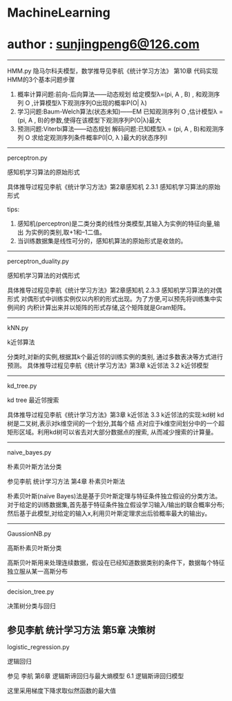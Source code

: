 # MachineLearning
# author : sunjingpeng6@126.com 
---------------------------------------------------------
HMM.py
隐马尔科夫模型，数学推导见李航《统计学习方法》 第10章
代码实现HMM的3个基本问题步骤
 1. 概率计算问题:前向-后向算法——动态规划
 给定模型λ=(pi, A , B) , 和观测序列 O ,计算模型λ下观测序列O出现的概率P(O| λ)
 2. 学习问题:Baum-Welch算法(状态未知)——EM
 已知观测序列 O  ,估计模型λ = (pi, A , B)的参数,使得在该模型下观测序列P(O|λ)最大
 3. 预测问题:Viterbi算法——动态规划
 解码问题:已知模型λ = (pi, A , B)和观测序列 O
 求给定观测序列条件概率P(I|O, λ )最大的状态序列I
 --------------------------------------------------------
perceptron.py

感知机学习算法的原始形式

具体推导过程见李航《统计学习方法》第2章感知机  2.3.1 感知机学习算法的原始形式

tips:
  1. 感知机(perceptron)是二类分类的线性分类模型,其输入为实例的特征向量,输出
  为实例的类别,取+1和–1二值。
  2. 当训练数据集是线性可分的，感知机算法的原始形式是收敛的。
  --------------------------------------------------------
perceptron_duality.py

感知机学习算法的对偶形式

具体推导过程见李航《统计学习方法》第2章感知机  2.3.3 感知机学习算法的对偶形式
对偶形式中训练实例仅以内积的形式出现。为了方便,可以预先将训练集中实例间的
内积计算出来并以矩阵的形式存储,这个矩阵就是Gram矩阵。

------------------------------------------------------------
kNN.py 

k近邻算法

分类时,对新的实例,根据其k个最近邻的训练实例的类别,
通过多数表决等方式进行预测。
具体推导过程见李航《统计学习方法》第3章 k近邻法 3.2 k近邻模型

-------------------------------------------------------------
kd_tree.py

kd tree 最近邻搜索

具体推导过程见李航《统计学习方法》第3章 k近邻法 3.3 k近邻法的实现:kd树
kd树是二叉树,表示对k维空间的一个划分,其每个结
点对应于k维空间划分中的一个超矩形区域。利用kd树可以省去对大部分数据点的搜索,
从而减少搜索的计算量。

--------------------------------------------------------------
naive_bayes.py

朴素贝叶斯方法分类

参见李航 统计学习方法 第4章 朴素贝叶斯法

朴素贝叶斯(naïve Bayes)法是基于贝叶斯定理与特征条件独立假设的分类方法。
对于给定的训练数据集,首先基于特征条件独立假设学习输入/输出的联合概率分布;
然后基于此模型,对给定的输入x,利用贝叶斯定理求出后验概率最大的输出y。

----------------------------------------------------------
GaussionNB.py

高斯朴素贝叶斯分类 

高斯贝叶斯用来处理连续数据，假设在已经知道数据类别的条件下，数据每个特征独立服从某一高斯分布

--------------------------------------------------------------------------
decision_tree.py

决策树分类与回归

参见李航 统计学习方法 第5章 决策树
------------------------------------------------------------------------------

logistic_regression.py

逻辑回归

参见 李航 第6章 逻辑斯谛回归与最大熵模型 6.1 逻辑斯谛回归模型

这里采用梯度下降求取似然函数的最大值

